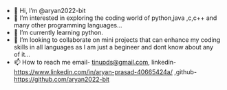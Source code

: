 - 👋 Hi, I’m @aryan2022-bit
- 👀 I’m interested in exploring the coding world of python,java ,c,c++ and many other programming languages...
- 🌱 I’m currently learning python.
- 💞️ I’m looking to collaborate on mini projects that can enhance my coding skills in all languages as I am just a begineer and dont know about any of it...
- 📫 How to reach me email- tinupds@gmail.com, linkedin-https://www.linkedin.com/in/aryan-prasad-40665424a/ ,github- https://github.com/aryan2022-bit
<!---
aryan2022-bit/aryan2022-bit is a ✨ special ✨ repository because its `README.md` (this file) appears on your GitHub profile.
You can click the Preview link to take a look at your changes.
--->
